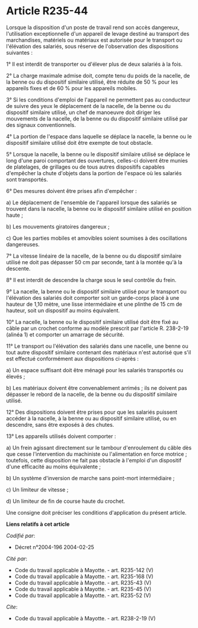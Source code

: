 # Article R235-44

Lorsque la disposition d'un poste de travail rend son accès dangereux, l'utilisation exceptionnelle d'un appareil de levage
destiné au transport des marchandises, matériels ou matériaux est autorisée pour le transport ou l'élévation des salariés,
sous réserve de l'observation des dispositions suivantes :

1° Il est interdit de transporter ou d'élever plus de deux salariés à la fois.

2° La charge maximale admise doit, compte tenu du poids de la nacelle, de la benne ou du dispositif similaire utilisé, être
réduite de 50 % pour les appareils fixes et de 60 % pour les appareils mobiles.

3° Si les conditions d'emploi de l'appareil ne permettent pas au conducteur de suivre des yeux le déplacement de la nacelle,
de la benne ou du dispositif similaire utilisé, un chef de manoeuvre doit diriger les mouvements de la nacelle, de la benne
ou du dispositif similaire utilisé par des signaux conventionnels.

4° La portion de l'espace dans laquelle se déplace la nacelle, la benne ou le dispositif similaire utilisé doit être exempte
de tout obstacle.

5° Lorsque la nacelle, la benne ou le dispositif similaire utilisé se déplace le long d'une paroi comportant des ouvertures,
celles-ci doivent être munies de platelages, de grillages ou de tous autres dispositifs capables d'empêcher la chute d'objets
dans la portion de l'espace où les salariés sont transportés.

6° Des mesures doivent être prises afin d'empêcher :

a) Le déplacement de l'ensemble de l'appareil lorsque des salariés se trouvent dans la nacelle, la benne ou le dispositif
similaire utilisé en position haute ;

b) Les mouvements giratoires dangereux ;

c) Que les parties mobiles et amovibles soient soumises à des oscillations dangereuses.

7° La vitesse linéaire de la nacelle, de la benne ou du dispositif similaire utilisé ne doit pas dépasser 50 cm par seconde,
tant à la montée qu'à la descente.

8° Il est interdit de descendre la charge sous le seul contrôle du frein.

9° La nacelle, la benne ou le dispositif similaire utilisé pour le transport ou l'élévation des salariés doit comporter soit
un garde-corps placé à une hauteur de 1,10 mètre, une lisse intermédiaire et une plinthe de 15 cm de hauteur, soit un
dispositif au moins équivalent.

10° La nacelle, la benne ou le dispositif similaire utilisé doit être fixé au câble par un crochet conforme au modèle
prescrit par l'article R. 238-2-19 (alinéa 1) et comporter un amarrage de sécurité.

11° Le transport ou l'élévation des salariés dans une nacelle, une benne ou tout autre dispositif similaire contenant des
matériaux n'est autorisé que s'il est effectué conformément aux dispositions ci-après :

a) Un espace suffisant doit être ménagé pour les salariés transportés ou élevés ;

b) Les matériaux doivent être convenablement arrimés ; ils ne doivent pas dépasser le rebord de la nacelle, de la benne ou du
dispositif similaire utilisé.

12° Des dispositions doivent être prises pour que les salariés puissent accéder à la nacelle, à la benne ou au dispositif
similaire utilisé, ou en descendre, sans être exposés à des chutes.

13° Les appareils utilisés doivent comporter :

a) Un frein agissant directement sur le tambour d'enroulement du câble dès que cesse l'intervention du machiniste ou
l'alimentation en force motrice ; toutefois, cette disposition ne fait pas obstacle à l'emploi d'un dispositif d'une
efficacité au moins équivalente ;

b) Un système d'inversion de marche sans point-mort intermédiaire ;

c) Un limiteur de vitesse ;

d) Un limiteur de fin de course haute du crochet.

Une consigne doit préciser les conditions d'application du présent article.

**Liens relatifs à cet article**

_Codifié par_:

  - Décret n°2004-196 2004-02-25

_Cité par_:

  - Code du travail applicable à Mayotte. - art. R235-142 (V)
  - Code du travail applicable à Mayotte. - art. R235-168 (V)
  - Code du travail applicable à Mayotte. - art. R235-43 (V)
  - Code du travail applicable à Mayotte. - art. R235-45 (V)
  - Code du travail applicable à Mayotte. - art. R235-52 (V)

_Cite_:

  - Code du travail applicable à Mayotte. - art. R238-2-19 (V)
